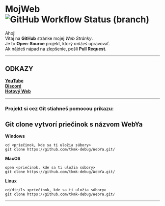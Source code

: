 # MojWeb ![GitHub Workflow Status (branch)](https://img.shields.io/github/workflow/status/PaperMC/Paper/Build%20Paper/master)  

Ahoj!  
Vitaj na **GitHub** stránke mojej _Web Stránky_.  
Je to **Open-Source** projekt, ktorý _môžeš_ upravovať.  
Ak nájdeš nápad na zlepšenie, pošli **Pull Request.**  

---

## ODKAZY  
      
**[YouTube](https://www.youtube.com/channel/UCYlSDA9BGGL3rtkl1OF9IdA)**  
**[Discord](https://bit.ly/MojDiscordServer)**  
**[Hotový Web](https://mycinematics.wordpress.com/)**  

---  

### Projekt si cez Git stiahneš pomocou príkazu:  
__Git clone vytvorí priečinok s názvom__ **WebYa**
---
**Windows**  
```  
cd <priečinok, kde sa ti uložia súbory>
git clone https://github.com/tkmk-debug/WebYa.git/  
```  
**MacOS**
```  
open <priečinok, kde sa ti uložia súbory>
git clone https://github.com/tkmk-debug/WebYa.git/
``` 
**Linux**
```  
cd/dir/ls <priečinok, kde sa ti uložia súbory>
git clone https://github.com/tkmk-debug/WebYa.git/
```  
---





